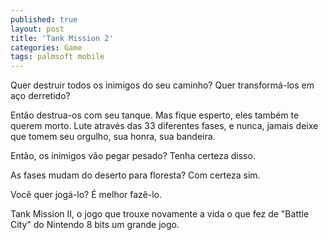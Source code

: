 ```yaml
---
published: true
layout: post
title: 'Tank Mission 2'
categories: Game
tags: palmsoft mobile
---
```

Quer destruir todos os inimigos do seu caminho? Quer transformá-los em aço derretido?

Então destrua-os com seu tanque. Mas fique esperto, eles também te querem morto. Lute através das 33 diferentes fases, e nunca, jamais deixe que tomem seu orgulho, sua honra, sua bandeira.







Então, os inimigos vão pegar pesado?
Tenha certeza disso.

As fases mudam do deserto para floresta?
Com certeza sim.

Você quer jogá-lo?
É melhor fazê-lo.

Tank Mission II, o jogo que trouxe novamente a vida o que fez de "Battle City" do Nintendo 8 bits um grande jogo.





